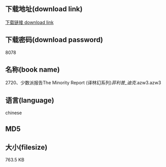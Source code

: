## 下载地址(download link)
[下载链接 download link](https://tutu365.netlify.app/?s=2720%E3%80%81%E5%B0%91%E6%95%B0%E6%B4%BE%E6%8A%A5%E5%91%8AThe+Minority+Report+%28%E8%AF%91%E6%9E%97%E5%B9%BB%E7%B3%BB%E5%88%97%29_%E8%8F%B2%E5%88%A9%E6%99%AE_%E8%BF%AA%E5%85%8B_.azw3)

## 下载密码(download password)
8078

## 名称(book name)
2720、少数派报告The Minority Report (译林幻系列)_菲利普_迪克_.azw3.azw3

## 语言(language)
chinese

## MD5


## 大小(filesize)
763.5 KB
